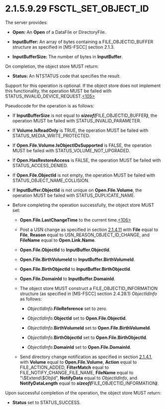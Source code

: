 <html dir="LTR" xmlns:mshelp="http://msdn.microsoft.com/mshelp" xmlns:ddue="http://ddue.schemas.microsoft.com/authoring/2003/5" xmlns:xlink="http://www.w3.org/1999/xlink" xmlns:tool="http://www.microsoft.com/tooltip">
    <head>
        <meta http-equiv="Content-Type" content="text/html; CHARSET=utf-8"></meta>
        <meta name="save" content="history"></meta>
        <title>2.1.5.9.29 FSCTL_SET_OBJECT_ID</title>
        <xml>
            <mshelp:toctitle title="2.1.5.9.29 FSCTL_SET_OBJECT_ID"></mshelp:toctitle>
            <mshelp:rltitle title="[MS-FSA]: FSCTL_SET_OBJECT_ID"></mshelp:rltitle>
            <mshelp:keyword index="A" term="63dff554-eabf-4c95-88ac-112523b04c06"></mshelp:keyword>
            <mshelp:attr name="DCSext.ContentType" value="open specification"></mshelp:attr>
            <mshelp:attr name="AssetID" value="63dff554-eabf-4c95-88ac-112523b04c06"></mshelp:attr>
            <mshelp:attr name="TopicType" value="kbRef"></mshelp:attr>
            <mshelp:attr name="DCSext.Title" value="[MS-FSA]: FSCTL_SET_OBJECT_ID" />
        </xml>
    </head>
    <body>
        <div id="header">
            <h1 class="heading">2.1.5.9.29 FSCTL_SET_OBJECT_ID</h1>
        </div>
        <div id="mainSection">
            <div id="mainBody">
                <div id="allHistory" class="saveHistory"></div>
                <div id="sectionSection0" class="section" name="collapseableSection">
                    

<p>The server provides:</p>

<ul><li><p><span><span> 
</span></span><b>Open:</b> An <b>Open</b> of a DataFile or DirectoryFile.</p>

</li><li><p><span><span> 
</span></span><b>InputBuffer:</b> An array of bytes containing a
FILE_OBJECTID_BUFFER structure as specified in <mshelp:link keywords="efbfe127-73ad-4140-9967-ec6500e66d5e" tabindex="0">[MS-FSCC]</mshelp:link>
section <mshelp:link keywords="5982df01-4b94-4feb-a6cd-26a5eeaa9880" tabindex="0">2.1.3</mshelp:link>.</p>

</li><li><p><span><span> 
</span></span><b>InputBufferSize:</b> The number of bytes in <b>InputBuffer</b>.</p>

</li></ul><p>On completion, the object store MUST return:</p>

<ul><li><p><span><span> 
</span></span><b>Status:</b> An NTSTATUS code that specifies the result.</p>

</li></ul><p>Support for this operation is optional. If the object store
does not implement this functionality, the operation MUST be failed with
STATUS_INVALID_DEVICE_REQUEST.<a id="Appendix_A_Target_105"></a><a href="4e3695bd-7574-4f24-a223-b4679c065b63.html#Appendix_A_105" aria-label="Product behavior note 105">&lt;105&gt;</a></p>

<p>Pseudocode for the operation is as follows:</p>

<ul><li><p><span><span> 
</span></span>If <b>InputBufferSize</b> is not equal to <b><i>sizeof(</i></b>FILE_OBJECTID_BUFFER<b><i>)</i></b>,
the operation MUST be failed with STATUS_INVALID_PARAMETER.</p>

</li><li><p><span><span> 
</span></span>If <b>Volume.IsReadOnly</b> is TRUE, the operation MUST be failed
with STATUS_MEDIA_WRITE_PROTECTED.</p>

</li><li><p><span><span> 
</span></span>If <b>Open.File.Volume.IsObjectIDsSupported</b> is FALSE, the
operation MUST be failed with STATUS_VOLUME_NOT_UPGRADED.</p>

</li><li><p><span><span> 
</span></span>If <b>Open.HasRestoreAccess</b> is FALSE, the operation MUST be
failed with STATUS_ACCESS_DENIED.</p>

</li><li><p><span><span> 
</span></span>If <b>Open.File.ObjectId</b> is not empty, the operation MUST be
failed with STATUS_OBJECT_NAME_COLLISION.</p>

</li><li><p><span><span> 
</span></span>If <b>InputBuffer.ObjectId</b> is not unique on <b>Open.File.Volume</b>,
the operation MUST be failed with STATUS_DUPLICATE_NAME.</p>

</li><li><p><span><span> 
</span></span>Before completing the operation successfully, the object store
MUST set:</p>

<ul><li><p><span><span>  </span></span><b>Open.File.LastChangeTime</b>
to the current time.<a id="Appendix_A_Target_106"></a><a href="4e3695bd-7574-4f24-a223-b4679c065b63.html#Appendix_A_106" aria-label="Product behavior note 106">&lt;106&gt;</a></p>

</li><li><p><span><span>  </span></span>Post
a USN change as specified in section <a href="2c897c5e-b29e-464d-825f-565ff587f7f1.html">2.1.4.11</a> with <b>File</b>
equal to <b>File</b>, <b>Reason</b> equal to USN_REASON_OBJECT_ID_CHANGE, and <b>FileName</b>
equal to <b>Open.Link.Name</b>.</p>

</li><li><p><span><span>  </span></span><b>Open.File.ObjectId</b>
to <b>InputBuffer.ObjectId</b>.</p>

</li><li><p><span><span>  </span></span><b>Open.File.BirthVolumeId</b>
to <b>InputBuffer.BirthVolumeId</b>.</p>

</li><li><p><span><span>  </span></span><b>Open.File.BirthObjectId</b>
to <b>InputBuffer.BirthObjectId</b>.</p>

</li><li><p><span><span>  </span></span><b>Open.File.DomainId</b>
to <b>InputBuffer.DomainId</b>. </p>

</li><li><p><span><span>  </span></span>The
object store MUST construct a FILE_OBJECTID_INFORMATION structure (as specified
in [MS-FSCC] section <mshelp:link keywords="63cdde16-85ac-480c-95bf-0bb8f5f09de8" tabindex="0">2.4.28.1</mshelp:link>)
<i>ObjectIdInfo</i> as follows:</p>

<ul><li><p><span><span> 
</span></span><i>ObjectIdInfo</i>.<b>FileReference</b> set to zero.</p>

</li><li><p><span><span> 
</span></span><i>ObjectIdInfo</i>.<b>ObjectId</b> set to <b>Open.File.ObjectId</b>.</p>

</li><li><p><span><span> 
</span></span><i>ObjectIdInfo</i>.<b>BirthVolumeId</b> set to <b>Open.File.BirthVolumeId</b>.</p>

</li><li><p><span><span> 
</span></span><i>ObjectIdInfo</i>.<b>BirthObjectId</b> set to <b>Open.File.BirthObjectId</b>.</p>

</li><li><p><span><span> 
</span></span><i>ObjectIdInfo</i>.<b>DomainId</b> set to <b>Open.File.DomainId</b>.</p>

</li></ul></li><li><p><span><span>  </span></span>Send
directory change notification as specified in section <a href="7f757efa-ba81-4c0e-a4c7-d11d7beed109.html">2.1.4.1</a>, with <b>Volume</b>
equal to <b>Open.File.Volume</b>, <b>Action</b> equal to FILE_ACTION_ADDED, <b>FilterMatch</b>
equal to FILE_NOTIFY_CHANGE_FILE_NAME, <b>FileName</b> equal to
&quot;\$Extend\$ObjId&quot;, <b>NotifyData</b> equal to <i>ObjectIdInfo</i>,
and <b>NotifyDataLength</b> equal to <b><i>sizeof(</i></b>FILE_OBJECTID_INFORMATION<b><i>)</i></b>.</p>

</li></ul></li></ul><p>Upon successful completion of the operation, the object
store MUST return:</p>

<ul><li><p><span><span> 
</span></span><b>Status</b> set to STATUS_SUCCESS.</p>

</li></ul>
                </div>
            </div>
        </div>
    </body>
</html>